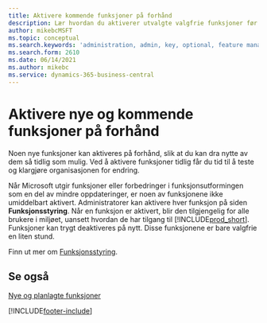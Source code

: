 ```yaml
---
title: Aktivere kommende funksjoner på forhånd
description: Lær hvordan du aktiverer utvalgte valgfrie funksjoner før de blir obligatoriske.
author: mikebcMSFT
ms.topic: conceptual
ms.search.keywords: 'administration, admin, key, optional, feature management, early access, preview'
ms.search.form: 2610
ms.date: 06/14/2021
ms.author: mikebc
ms.service: dynamics-365-business-central
---
```


# <a name="enabling-new-and-upcoming-features-ahead-of-time"></a>Aktivere nye og kommende funksjoner på forhånd

Noen nye funksjoner kan aktiveres på forhånd, slik at du kan dra nytte av dem så tidlig som mulig. Ved å aktivere funksjoner tidlig får du tid til å teste og klargjøre organisasjonen for endring.

Når Microsoft utgir funksjoner eller forbedringer i funksjonsutformingen som en del av mindre oppdateringer, er noen av funksjonene ikke umiddelbart aktivert. Administratorer kan aktivere hver funksjon på siden **Funksjonsstyring**. Når en funksjon er aktivert, blir den tilgjengelig for alle brukere i miljøet, uansett hvordan de har tilgang til [!INCLUDE[prod_short](includes/prod_short.md)]. Funksjoner kan trygt deaktiveres på nytt. Disse funksjonene er bare valgfrie en liten stund.

Finn ut mer om [Funksjonsstyring](/dynamics365/business-central/dev-itpro/administration/feature-management).  

## <a name="see-also"></a>Se også

[Nye og planlagte funksjoner](/dynamics365-release-plan/2021wave1/)  


[!INCLUDE[footer-include](includes/footer-banner.md)]
